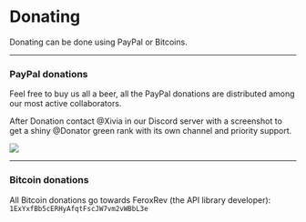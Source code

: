 # Donating
Donating can be done using PayPal or Bitcoins.

***
### PayPal donations
Feel free to buy us all a beer, all the PayPal donations are distributed among our most active collaborators.

After Donation contact @Xivia in our Discord server with a screenshot to get a shiny @Donator green rank with its own channel and priority support.

[![](https://camo.githubusercontent.com/bce14c8e2e39ba0464551b34602b4c60c182526b/68747470733a2f2f7777772e70617970616c6f626a656374732e636f6d2f656e5f55532f692f62746e2f62746e5f646f6e6174655f4c472e676966)](https://www.paypal.com/cgi-bin/webscr?cmd=_donations&business=farhaninoor1%40gmail%2ecom&lc=GB&item_name=POGO%20Bot%20Donations&item_number=POGO&no_note=0&currency_code=USD&bn=PP%2dDonationsBF%3abtn_donateCC_LG_global%2egif%3aNonHostedGuest)

***
### Bitcoin donations
All Bitcoin donations go towards FeroxRev (the API library developer): `1ExYxfBb5cERHyAfqtFscJW7vm2vWBbL3e`